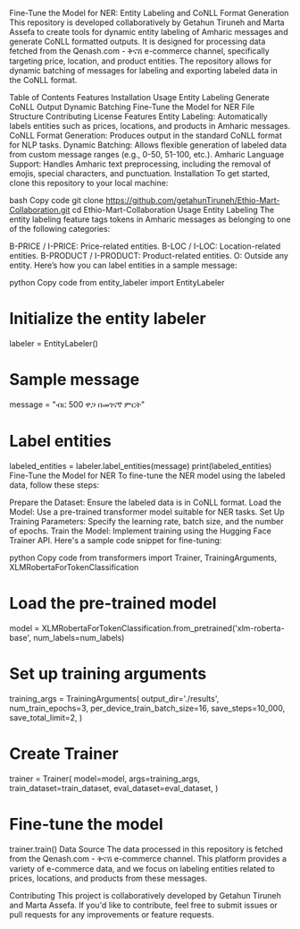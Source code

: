 Fine-Tune the Model for NER: Entity Labeling and CoNLL Format Generation
This repository is developed collaboratively by Getahun Tiruneh and Marta Assefa to create tools for dynamic entity labeling of Amharic messages and generate CoNLL formatted outputs. It is designed for processing data fetched from the Qenash.com - ቅናሽ e-commerce channel, specifically targeting price, location, and product entities. The repository allows for dynamic batching of messages for labeling and exporting labeled data in the CoNLL format.

Table of Contents
Features
Installation
Usage
Entity Labeling
Generate CoNLL Output
Dynamic Batching
Fine-Tune the Model for NER
File Structure
Contributing
License
Features
Entity Labeling: Automatically labels entities such as prices, locations, and products in Amharic messages.
CoNLL Format Generation: Produces output in the standard CoNLL format for NLP tasks.
Dynamic Batching: Allows flexible generation of labeled data from custom message ranges (e.g., 0-50, 51-100, etc.).
Amharic Language Support: Handles Amharic text preprocessing, including the removal of emojis, special characters, and punctuation.
Installation
To get started, clone this repository to your local machine:

bash
Copy code
git clone https://github.com/getahunTiruneh/Ethio-Mart-Collaboration.git
cd Ethio-Mart-Collaboration 
Usage
Entity Labeling
The entity labeling feature tags tokens in Amharic messages as belonging to one of the following categories:

B-PRICE / I-PRICE: Price-related entities.
B-LOC / I-LOC: Location-related entities.
B-PRODUCT / I-PRODUCT: Product-related entities.
O: Outside any entity.
Here’s how you can label entities in a sample message:

python
Copy code
from entity_labeler import EntityLabeler

# Initialize the entity labeler
labeler = EntityLabeler()

# Sample message
message = "ብር 500 ዋጋ በመገናኛ ምርት"

# Label entities
labeled_entities = labeler.label_entities(message)
print(labeled_entities)
Fine-Tune the Model for NER
To fine-tune the NER model using the labeled data, follow these steps:

Prepare the Dataset: Ensure the labeled data is in CoNLL format.
Load the Model: Use a pre-trained transformer model suitable for NER tasks.
Set Up Training Parameters: Specify the learning rate, batch size, and the number of epochs.
Train the Model: Implement training using the Hugging Face Trainer API.
Here's a sample code snippet for fine-tuning:

python
Copy code
from transformers import Trainer, TrainingArguments, XLMRobertaForTokenClassification

# Load the pre-trained model
model = XLMRobertaForTokenClassification.from_pretrained('xlm-roberta-base', num_labels=num_labels)

# Set up training arguments
training_args = TrainingArguments(
    output_dir='./results',
    num_train_epochs=3,
    per_device_train_batch_size=16,
    save_steps=10_000,
    save_total_limit=2,
)

# Create Trainer
trainer = Trainer(
    model=model,
    args=training_args,
    train_dataset=train_dataset,
    eval_dataset=eval_dataset,
)

# Fine-tune the model
trainer.train()
Data Source
The data processed in this repository is fetched from the Qenash.com - ቅናሽ e-commerce channel. This platform provides a variety of e-commerce data, and we focus on labeling entities related to prices, locations, and products from these messages.

Contributing
This project is collaboratively developed by Getahun Tiruneh and Marta Assefa. If you'd like to contribute, feel free to submit issues or pull requests for any improvements or feature requests.

